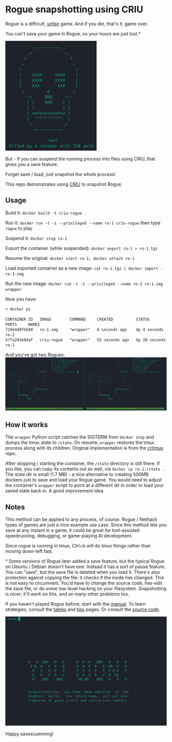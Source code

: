 # Rogue snapshotting using CRIU

Rogue is a difficult, [unfair](img/unfair.png) game. And if you die, that's it, game over. 

You can't save your game in Rogue, so your hours are just lost.†

![rogue game over screen](img/dead_screen.png)

But - if you can suspend the running process into files using CRIU, that gives you a save feature. 

Forget save / load, just snapshot the whole process! 

This repo demonstrates using [CRIU](https://criu.org/Main_Page) to snapshot Rogue.

## Usage

Build it: `docker build -t criu-rogue .`

Run it: `docker run -t -i --privileged --name ro-1 criu-rogue` then type `rogue` to play

Suspend it: `docker stop ro-1`

Export the container (while suspended): `docker export ro-1 > ro-1.tgz` 

Resume the original: `docker start ro-1; docker attach ro-1`

Load exported container as a new image: `cat ro-1.tgz | docker import - ro-1-img`

Run the new image: `docker run -t -i --privileged --name ro-2 ro-1-img wrapper`

Now you have:

```
> docker ps

CONTAINER ID   IMAGE        COMMAND     CREATED          STATUS          PORTS     NAMES
719d4d975640   ro-1-img     "wrapper"   6 seconds ago    Up 4 seconds              ro-2
57fa293e8daf   criu-rogue   "wrapper"   55 seconds ago   Up 20 seconds             ro-1
```

And you've got two Rogues:
![two copies of the same rogue game](img/double-rogue.png)

## How it works

The `wrapper` Python script catches the SIGTERM from `docker stop` and dumps the tmux state to `/state`. On resume, `wrapper` restores the tmux process along with its children. Original implementation is from the [critmux](https://github.com/jpetazzo/critmux) repo.

After stopping / starting the container, the `/state` directory is still there. If you like, you can copy its contents out as well, via `docker cp ro-1:/state .` The state dir is small (1.7 MB) - a nice alternative to creating 500MB dockers just to save and load your Rogue game. You would need to adjust the container's `wrapper` script to point at a different dir in order to load your saved state back in. A good improvement idea.

## Notes

This method can be applied to any process, of course. Rogue / Nethack types of games are just a nice example use case. Since this method lets you save at any instant in a game, it could be great for tool-assisted speedrunning, debugging, or game-playing AI development.

Since rogue is running in tmux, Ctrl+b will do tmux things rather than moving down-left fast.

† Some versions of Rogue later added a save feature, but the typical Rogue on Ubuntu / Debian doesn't have one. Instead it has a sort of pause feature. You can "save", but the save file is deleted when you load it. There's also protection against copying the file: it checks if the inode has changed. This is not easy to circumvent. You'd have to change the source code, hex-edit the save file, or do some low-level hacking on your filesystem. Snapshotting is nicer; it'll work on this, and on many other problems too.

If you haven't played Rogue before, start with the [manual](docs/rogue-manual.pdf). To learn strategies, consult the [tables](docs/tables.md) and [tips](docs/tips.md) pages. Or consult the [source code](https://salsa.debian.org/ucko/bsdgames-nonfree/-/tree/master).

![rogue win screen](img/win.png)

Happy savescumming!
